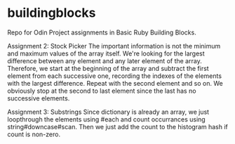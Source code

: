 # buildingblocks
Repo for Odin Project assignments in Basic Ruby Building Blocks.

Assignment 2: Stock Picker
The important information is not the minimum and maximum values of the array itself.  We're looking for the largest difference between any element and any later element of the array.  Therefore, we start at the beginning of the array and subtract the first element from each successive one, recording the indexes of the elements with the largest difference.  Repeat with the second element and so on.  We obviously stop at the second to last element since the last has no successive elements.

Assignment 3: Substrings
Since dictionary is already an array, we just loopthrough the elements using #each and count occurrances using string#downcase#scan.  Then we just add the count to the histogram hash if count is non-zero.